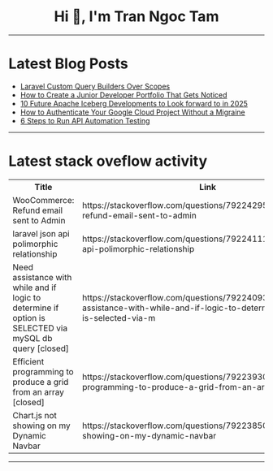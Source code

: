<h1 align="center">Hi 👋, I'm Tran Ngoc Tam</h1>

---

# Latest Blog Posts 
<!-- BLOG-POST-LIST:START -->
- [Laravel Custom Query Builders Over Scopes](https://dev.to/oussamamater/laravel-custom-query-builders-over-scopes-3kjf)
- [How to Create a Junior Developer Portfolio That Gets Noticed](https://dev.to/jtrevdev/how-to-create-a-junior-developer-portfolio-that-gets-noticed-4h0e)
- [10 Future Apache Iceberg Developments to Look forward to in 2025](https://dev.to/alexmercedcoder/10-future-apache-iceberg-developments-to-look-forward-to-in-2025-3el3)
- [How to Authenticate Your Google Cloud Project Without a Migraine](https://dev.to/yosolita1978/how-to-authenticate-your-google-cloud-project-without-a-migraine-1m7b)
- [6 Steps to Run API Automation Testing](https://dev.to/yayabobi/6-steps-to-run-api-automation-testing-d7b)
<!-- BLOG-POST-LIST:END -->

---

# Latest stack oveflow activity
<table>
  <tr><th>Title</th><th>Link</th></tr>
  <!-- STACKOVERFLOW:START --><tr><td>WooCommerce: Refund email sent to Admin</td><td>https://stackoverflow.com/questions/79224295/woocommerce-refund-email-sent-to-admin</td></tr><tr><td>laravel json api polimorphic relationship</td><td>https://stackoverflow.com/questions/79224111/laravel-json-api-polimorphic-relationship</td></tr><tr><td>Need assistance with while and if logic to determine if option is SELECTED via mySQL db query [closed]</td><td>https://stackoverflow.com/questions/79224093/need-assistance-with-while-and-if-logic-to-determine-if-option-is-selected-via-m</td></tr><tr><td>Efficient programming to produce a grid from an array [closed]</td><td>https://stackoverflow.com/questions/79223930/efficient-programming-to-produce-a-grid-from-an-array</td></tr><tr><td>Chart.js not showing on my Dynamic Navbar</td><td>https://stackoverflow.com/questions/79223850/chart-js-not-showing-on-my-dynamic-navbar</td></tr><!-- STACKOVERFLOW:END -->
</table>

---



